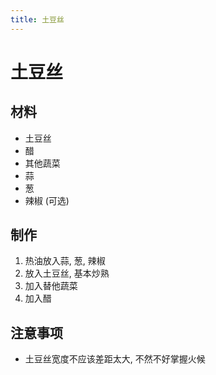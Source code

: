 ```yaml
---
title: 土豆丝
---
```


# 土豆丝

## 材料

- 土豆丝
- 醋
- 其他蔬菜
- 蒜
- 葱
- 辣椒 (可选)

## 制作

1. 热油放入蒜, 葱, 辣椒
2. 放入土豆丝, 基本炒熟
3. 加入替他蔬菜
4. 加入醋

## 注意事项

- 土豆丝宽度不应该差距太大, 不然不好掌握火候
